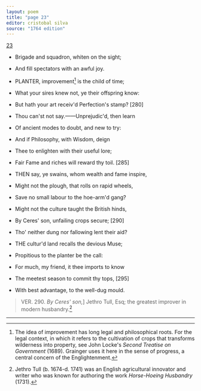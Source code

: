 ```yaml
---
layout: poem
title: "page 23"
editor: cristobal silva
source: "1764 edition"
---
```



[23]()

- Brigade and squadron, whiten on the sight;
- And fill spectators with an awful joy.

- PLANTER, improvement[^f23n1] is the child of time;
- What your sires knew not, ye their offspring know:
- But hath your art receiv'd Perfection's stamp? [280]
- Thou can'st not say.——Unprejudic'd, then learn
- Of ancient modes to doubt, and new to try:
- And if Philosophy, with Wisdom, deign
- Thee to enlighten with their useful lore;
- Fair Fame and riches will reward thy toil. [285]

- THEN say, ye swains, whom wealth and fame inspire,
- Might not the plough, that rolls on rapid wheels,
- Save no small labour to the hoe-arm'd gang?
- Might not the culture taught the British hinds,
- By Ceres' son, unfailing crops secure; [290]
- Tho' neither dung nor fallowing lent their aid?

- THE cultur'd land recalls the devious Muse;
- Propitious to the planter be the call:
- For much, my friend, it thee imports to know
- The meetest season to commit thy tops, [295]
- With best advantage, to the well-dug mould.


>VER. 290. *By Ceres' son,*\] Jethro Tull, Esq; the greatest improver in modern husbandry.[^f23n2]

[^f23n1]: The idea of improvement has long legal and philosophical roots. For the legal context, in which it refers to the cultivation of crops that transforms wilderness into property, see John Locke's *Second Treatise on Government* (1689). Grainger uses it here in the sense of progress, a central concern of the Englightenment.

[^f23n2]: Jethro Tull (b. 1674-d. 1741) was an English agricultural innovator and writer who was known for authoring the work *Horse-Hoeing Husbandry* (1731).  

---
